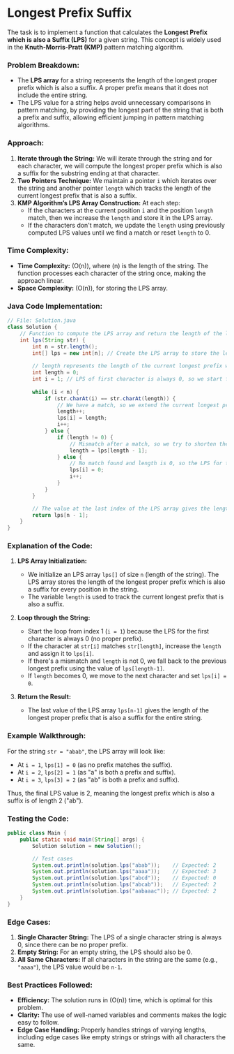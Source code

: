 # Longest Prefix Suffix

The task is to implement a function that calculates the **Longest Prefix which is also a Suffix (LPS)** for a given string. This concept is widely used in the **Knuth-Morris-Pratt (KMP)** pattern matching algorithm.

### Problem Breakdown:
- The **LPS array** for a string represents the length of the longest proper prefix which is also a suffix. A proper prefix means that it does not include the entire string.
- The LPS value for a string helps avoid unnecessary comparisons in pattern matching, by providing the longest part of the string that is both a prefix and suffix, allowing efficient jumping in pattern matching algorithms.

### Approach:
1. **Iterate through the String:** We will iterate through the string and for each character, we will compute the longest proper prefix which is also a suffix for the substring ending at that character.
2. **Two Pointers Technique:** We maintain a pointer `i` which iterates over the string and another pointer `length` which tracks the length of the current longest prefix that is also a suffix.
3. **KMP Algorithm’s LPS Array Construction:** At each step:
   - If the characters at the current position `i` and the position `length` match, then we increase the `length` and store it in the LPS array.
   - If the characters don't match, we update the `length` using previously computed LPS values until we find a match or reset `length` to 0.

### Time Complexity:
- **Time Complexity:** \(O(n)\), where \(n\) is the length of the string. The function processes each character of the string once, making the approach linear.
- **Space Complexity:** \(O(n)\), for storing the LPS array.

### Java Code Implementation:

```java
// File: Solution.java
class Solution {
    // Function to compute the LPS array and return the length of the longest prefix which is also a suffix.
    int lps(String str) {
        int n = str.length();
        int[] lps = new int[n]; // Create the LPS array to store the length of the longest prefix suffix
        
        // length represents the length of the current longest prefix which is also a suffix
        int length = 0;
        int i = 1; // LPS of first character is always 0, so we start from index 1
        
        while (i < n) {
            if (str.charAt(i) == str.charAt(length)) {
                // We have a match, so we extend the current longest prefix suffix
                length++;
                lps[i] = length;
                i++;
            } else {
                if (length != 0) {
                    // Mismatch after a match, so we try to shorten the prefix length
                    length = lps[length - 1];
                } else {
                    // No match found and length is 0, so the LPS for this position is 0
                    lps[i] = 0;
                    i++;
                }
            }
        }

        // The value at the last index of the LPS array gives the length of the longest prefix which is also a suffix
        return lps[n - 1];
    }
}
```

### Explanation of the Code:
1. **LPS Array Initialization:**
   - We initialize an LPS array `lps[]` of size `n` (length of the string). The LPS array stores the length of the longest proper prefix which is also a suffix for every position in the string.
   - The variable `length` is used to track the current longest prefix that is also a suffix.
   
2. **Loop through the String:**
   - Start the loop from index 1 (`i = 1`) because the LPS for the first character is always 0 (no proper prefix).
   - If the character at `str[i]` matches `str[length]`, increase the `length` and assign it to `lps[i]`.
   - If there's a mismatch and `length` is not 0, we fall back to the previous longest prefix using the value of `lps[length-1]`.
   - If `length` becomes 0, we move to the next character and set `lps[i] = 0`.

3. **Return the Result:**
   - The last value of the LPS array `lps[n-1]` gives the length of the longest proper prefix that is also a suffix for the entire string.

### Example Walkthrough:

For the string `str = "abab"`, the LPS array will look like:
- At `i = 1`, `lps[1] = 0` (as no prefix matches the suffix).
- At `i = 2`, `lps[2] = 1` (as "a" is both a prefix and suffix).
- At `i = 3`, `lps[3] = 2` (as "ab" is both a prefix and suffix).

Thus, the final LPS value is 2, meaning the longest prefix which is also a suffix is of length 2 ("ab").

### Testing the Code:

```java
public class Main {
    public static void main(String[] args) {
        Solution solution = new Solution();

        // Test cases
        System.out.println(solution.lps("abab"));    // Expected: 2
        System.out.println(solution.lps("aaaa"));    // Expected: 3
        System.out.println(solution.lps("abcd"));    // Expected: 0
        System.out.println(solution.lps("abcab"));   // Expected: 2
        System.out.println(solution.lps("aabaaac")); // Expected: 2
    }
}
```

### Edge Cases:
1. **Single Character String:** The LPS of a single character string is always 0, since there can be no proper prefix.
2. **Empty String:** For an empty string, the LPS should also be 0.
3. **All Same Characters:** If all characters in the string are the same (e.g., `"aaaa"`), the LPS value would be `n-1`.

### Best Practices Followed:
- **Efficiency:** The solution runs in \(O(n)\) time, which is optimal for this problem.
- **Clarity:** The use of well-named variables and comments makes the logic easy to follow.
- **Edge Case Handling:** Properly handles strings of varying lengths, including edge cases like empty strings or strings with all characters the same.

